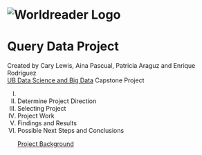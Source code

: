 # ![Worldreader Logo](https://comms.worldreader.org/wp-content/themes/worldreader/assets/images/logo.png) 
# Query Data Project 


Created by Cary Lewis, Aina Pascual, Patricia Araguz and Enrique Rodríguez
<br>
<a href="http://www.ub.edu/datascience/postgraduate/">UB Data Science and Big Data</a> Capstone Project

<ol type="I">
<li></li>
<li>Determine Project Direction</li>
<li>Selecting Project</li>
<li>Project Work</li>
<li>Findings and Results</li>
<li>Possible Next Steps and Conclusions</li>

[Project Background](#Project-Background)
